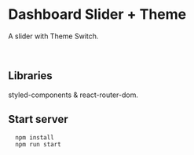 # Dashboard Slider + Theme

A slider with Theme Switch.

<img  src="https://i.ibb.co/xL3xLXy/img.png" alt="" />
<img  src="https://i.ibb.co/TML4rQv/img2.png" alt="" />

## Libraries

styled-components & react-router-dom.

## Start server

```bash
  npm install
  npm run start
```
